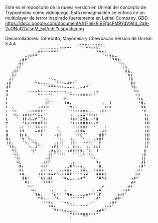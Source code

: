 Este es  el repositorio de la nueva versión en Unreal del concepto de Trypophobia como videojuego. Esta reimaginación se enfoca en un multiplayer de terror inspirado fuertemente en Lethal Company.
GDD: https://docs.google.com/document/d/17lelkRlBEfgcFM9YdV9jt4_2a9-2uONuG2uIsnM_5xI/edit?usp=sharing

Desarrolladores: Cerebrito, Mayonesa y Chewbacan
Versión de Unreal: 5.4.4
⠀⠀⠀⠀⠀⠀⠀⠀⠀⠀⠀⠀⠀⠀⠀⠀⠀⠀⣀⣤⣤⣤⣤⣤⣤⣤⣄⡀⠀⠀⠀⠀⠀⠀⠀⠀⠀⠀⠀⠀⠀⠀⠀⠀⠀
⠀⠀⠀⠀⠀⠀⠀⠀⠀⠀⣠⣶⣶⣶⣶⣶⡶⠟⠋⠉⠁⠀⠀⠀⠀⠉⠙⠛⢷⣦⣄⡀⠀⠀⠀⠀⠀⠀⠀⠀⠀⠀⠀⠀⠀
⠀⠀⠀⠀⠀⠀⣀⣴⡾⠿⠋⠁⠀⠀⠀⠀⠀⠀⠀⠀⠀⠀⠀⠀⠀⠀⠀⠀⠀⠈⠙⠿⢷⣄⣀⠀⠀⠀⠀⠀⠀⠀⠀⠀⠀
⠀⠀⠀⠀⣠⣾⠟⠁⠀⠀⠀⠀⠀⠀⠀⠀⠀⠀⠀⠀⠀⠀⠀⠀⠀⠀⠀⠀⠀⠀⠀⠀⠀⠙⠻⣷⡀⠀⠀⠀⠀⠀⠀⠀⠀
⠀⠀⠀⢠⡿⠃⠀⠀⠀⠀⠀⠀⠀⠀⠀⠀⠀⠀⠀⠀⠀⠀⠀⠀⠀⠀⠀⠀⠀⠀⠀⠀⠀⠀⠀⠈⢿⣦⠀⠀⠀⠀⠀⠀⠀
⠀⠀⣰⡿⠁⠀⠀⠀⠀⠀⠀⠀⠀⠀⠀⠀⠀⠀⠀⠀⠀⠀⠀⠀⠀⠀⠀⠀⠀⠀⠀⠀⠀⠀⠀⠀⠈⢿⣧⡀⠀⠀⠀⠀⠀
⠀⢠⡿⠃⠀⠀⠀⠀⠀⠀⠀⠀⠀⢀⡀⠀⠀⠀⠀⠀⠀⠀⠀⠀⠀⠀⠀⠀⠀⠀⠀⠀⠀⠀⠀⠀⠀⠀⢻⣇⠀⠀⠀⠀⠀
⢠⣿⠃⠀⠀⠀⠀⠀⠀⠦⣄⣀⣀⡀⠈⠙⠶⠦⣄⣠⡤⠴⠂⠀⠀⠀⠀⠀⠀⠀⠀⠀⠀⠀⠀⠀⠀⠀⠈⣿⡄⠀⠀⠀⠀
⣼⠏⠀⠀⠀⠀⠀⠀⠀⠀⠀⠀⠉⠛⠛⠓⠲⠶⠤⠤⠤⢄⣀⡤⠴⠚⠁⠀⠀⠀⠀⠀⠀⠀⠀⠀⠀⠀⠀⠹⣧⠀⠀⠀⠀
⣿⠀⠀⠀⠀⠀⠀⠲⠶⠶⣷⣒⣒⣒⡖⠒⠒⠒⠶⠤⣤⣀⣀⣀⣀⣀⣠⣴⠶⠀⠀⠀⠀⠀⠀⠀⠀⠀⠀⠀⢻⣇⠀⠀⠀
⡏⠀⠀⠀⠀⠀⠀⠀⠀⠀⠀⠀⢀⡀⠀⠀⠀⠀⡦⠀⠀⠀⠉⠉⠉⠉⠉⠀⠀⠀⠀⠀⠀⠀⠀⠀⠀⠀⠀⠀⠈⢿⣆⠀⠀
⡇⠀⠀⠀⠀⠀⠀⠀⠀⠀⠀⠀⢸⡏⠁⠀⠀⠀⠸⠶⡄⠀⠀⠀⠀⠀⠀⠀⠀⠀⢠⡀⣸⠀⠀⠀⠀⠀⠀⠀⠀⠘⣿⡄⠀
⡇⠀⣦⡀⠀⠀⠀⠀⣀⣀⣴⣾⡿⠃⠀⠀⠀⠀⠀⠀⢹⣶⣦⣄⣀⡀⠀⠀⠀⠀⣀⣿⡿⠀⠀⠀⠀⠀⠀⠀⠀⠀⢹⣷⠀
⡇⠀⠸⣇⠀⢠⣶⣿⠿⠟⣛⡁⠔⠀⠀⠀⠀⠀⠀⠀⢀⠈⢉⣛⣛⠻⢿⣷⡄⠘⠛⠁⠀⠀⠀⠀⠀⠀⠀⠀⠀⠀⠀⢻⡀
⣇⠀⠀⠈⠀⢸⡏⢼⣤⡞⠉⣙⣧⠀⠀⠀⠀⠀⠀⠀⠸⣶⣏⣭⣛⣧⡠⠝⣿⠀⠀⠀⠀⠀⠀⠀⠀⠀⠀⠀⠀⠀⠀⢸⣇
⡏⠀⠀⠀⠀⡈⠳⡗⠛⢿⡿⢋⣿⠀⠀⠀⠀⠀⠀⠀⠈⢷⣿⣿⣿⡿⠛⣶⠏⠀⠀⡄⠀⠀⠀⠀⠀⠀⠀⠀⠀⠀⠀⢸⣿
⣧⠀⠀⠀⢸⢷⠀⠈⠀⣈⣽⣿⠏⠀⠀⠀⢻⡀⠀⠀⠀⢐⣿⣿⣏⠁⠀⠀⠀⠀⣰⡇⠀⠀⠀⠀⠀⠀⠀⠀⠀⠀⠀⢸⣿
⣿⠀⠀⠀⢸⡆⢧⡀⠀⠀⠀⠏⠀⠀⠀⠠⣿⡇⠀⠀⠀⠈⠻⣎⠈⠁⠀⠀⠀⣾⣿⠃⠀⠀⠀⠀⠀⠀⠀⠀⠀⠀⠀⢸⣿
⢻⣧⠀⠀⠀⠹⣄⠹⣦⣄⠀⠀⠀⠀⠀⠀⣈⣷⠄⠀⢸⣦⡀⠀⢁⣠⣤⠶⠚⣿⠃⠀⠀⠀⠀⠀⠀⠀⠀⠀⠀⠀⠀⢸⣿
⠈⢻⣧⡀⠀⠀⠈⢣⡀⣹⠓⠂⠀⠀⢠⡾⡏⠙⠀⢀⠈⣿⣦⡀⠀⢠⡈⢳⣄⡇⠀⠀⠀⠀⠀⠀⠀⠀⠀⠀⠀⠀⠀⢸⡏
⠀⠀⢻⣇⠀⠀⠀⠀⢳⠃⠀⠀⠀⢠⡾⣦⣽⣆⡀⠰⠾⣿⣿⡿⡄⠈⣧⠀⠸⠀⠀⠀⠀⠀⠀⠀⠀⠀⠀⠀⠀⠀⠀⣾⠀
⠀⠀⠈⢿⡆⠀⠀⠀⠀⠀⠀⠀⢀⣾⠇⠀⠈⠉⠁⠀⠀⠀⠐⠒⠁⠀⠹⣧⠀⠀⠀⠀⠀⠀⠀⠀⠀⠀⠀⠀⠀⠀⢸⡟⠀
⠀⠀⠀⠸⣇⠀⠀⠀⠀⠀⠀⢀⣾⡟⠀⠀⠀⠀⠀⠀⢀⣤⠀⠀⠀⠀⠀⠀⠳⡄⠀⠀⠀⠀⠀⠀⠀⠀⠀⠀⠀⠀⣸⡇⠀
⠀⠀⠀⠀⣿⡆⠀⠀⠀⠀⠀⢺⣿⠁⠀⠀⠀⠀⣠⣤⠟⠙⠒⢲⣄⠀⠀⢀⢀⣿⡄⠀⠀⠀⠀⠀⠀⠀⠀⠀⠀⣰⡿⠁⠀
⠀⠀⠀⠀⢹⣷⠀⠀⠀⠀⢠⣿⡇⣼⣇⡤⢶⣻⢹⣿⡷⠶⠶⠾⢛⣳⠒⠊⣿⣿⣿⡄⠀⠀⠀⠀⠀⠀⠀⠀⢰⣿⠁⠀⠀
⠀⠀⠀⠀⠀⢻⣿⠂⠀⠀⠈⢿⣇⣿⡇⠀⠀⠙⠷⣄⣀⣀⣠⠴⠛⠁⠀⠀⠙⠿⠻⡇⠀⠀⠀⠀⠀⠀⠀⢠⡿⠃⠀⠀⠀
⠀⠀⠀⠀⠀⠀⢻⣧⢀⠀⠀⠈⠻⠛⠁⠀⠀⠀⠀⠀⠀⠀⠀⠀⠀⠀⠀⠀⠀⠀⢀⠀⠀⠀⠀⠀⠀⠀⢀⣾⠃⠀⠀⠀⠀
⠀⠀⠀⠀⠀⠀⠀⠻⣧⡀⠀⠀⠀⠀⢀⠀⠀⠀⢀⠀⠀⠀⠀⠀⠀⠀⠀⡄⢀⣴⠋⠀⠀⠀⠀⠀⢀⣴⡿⠃⠀⠀⠀⠀⠀
⠀⠀⠀⠀⠀⠀⠀⠀⠈⢻⣧⡀⠀⠀⠘⣍⠒⠂⠘⢷⣤⣀⣀⣀⣀⣤⠾⠓⢉⡟⠀⠀⠀⠀⠀⣤⣿⠋⠀⠀⠀⠀⠀⠀⠀
⠀⠀⠀⠀⠀⠀⠀⠀⠀⠀⠉⢻⣦⣄⠀⠈⠳⣄⡀⠀⠈⠉⠉⠉⠁⠀⠀⣠⠞⠁⠀⠀⠀⣠⣾⠟⠁⠀⠀⠀⠀⠀⠀⠀⠀
⠀⠀⠀⠀⠀⠀⠀⠀⠀⠀⠀⠀⠉⢿⣷⡀⠀⠀⠉⠓⠲⠶⠤⠤⠤⠴⠚⠁⠀⠀⠀⣠⣾⠟⠁⠀⠀⠀⠀⠀⠀⠀⠀⠀⠀
⠀⠀⠀⠀⠀⠀⠀⠀⠀⠀⠀⠀⠀⠀⠈⠻⠿⢶⣤⣀⣀⣀⡀⠀⠀⠀⠀⣀⣠⣴⠿⠋⠁⠀⠀⠀⠀⠀⠀⠀⠀⠀⠀⠀⠀
⠀⠀⠀⠀⠀⠀⠀⠀⠀⠀⠀⠀⠀⠀⠀⠀⠀⠀⠀⠀⡉⠛⠛⠛⠿⠿⠛⠛⠉⠀⠀⠀⠀⠀⠀⠀⠀⠀⠀⠀⠀⠀⠀⠀⠀
